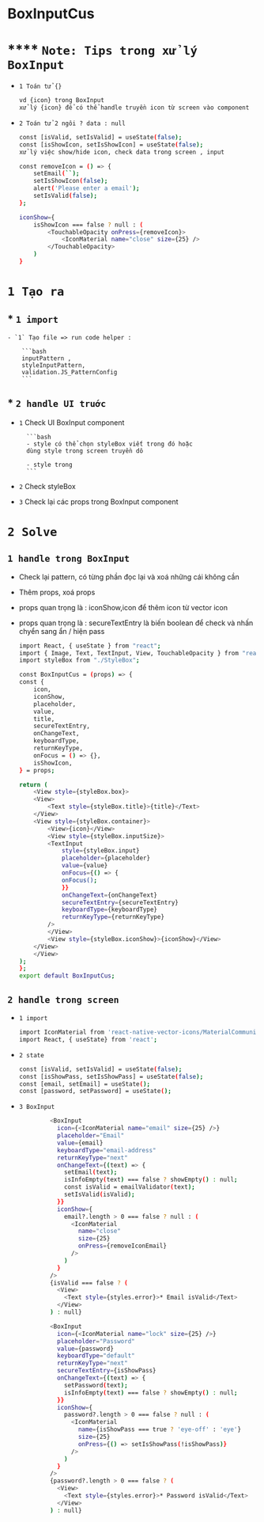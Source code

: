 # BoxInputCus

# \*\*\*\* `Note: Tips trong xử lý BoxInput`

- `1 Toán tử {}`

  ```bash
  vd {icon} trong BoxInput
  xử lý {icon} để có thể handle truyền icon từ screen vào component

  ```

- `2 Toán tử 2 ngôi ? data : null`

  ```bash
  const [isValid, setIsValid] = useState(false);
  const [isShowIcon, setIsShowIcon] = useState(false);
  xử lý việc show/hide icon, check data trong screen , input

  const removeIcon = () => {
      setEmail(``);
      setIsShowIcon(false);
      alert('Please enter a email');
      setIsValid(false);
  };

  iconShow={
      isShowIcon === false ? null : (
          <TouchableOpacity onPress={removeIcon}>
              <IconMaterial name="close" size={25} />
          </TouchableOpacity>
      )
  }
  ```

# `1 Tạo ra`

## \* `1 import`

    - `1` Tạo file => run code helper :

        ```bash
        inputPattern ,
        styleInputPattern,
        validation.JS_PatternConfig
        ```

## \* `2 handle UI truớc`

- `1` Check UI BoxInput component

        ```bash
        - style có thể chọn styleBox viết trong đó hoặc
        dùng style trong screen truyền dô

        - style trong
        ```

- `2` Check styleBox
- `3` Check lại các props trong BoxInput component

# `2 Solve`

## `1 handle trong BoxInput`

- Check lại pattern, có từng phần đọc lại và xoá những cái không cần
- Thêm props, xoá props
- props quan trọng là : iconShow,icon để thêm icon từ vector icon
- props quan trọng là : secureTextEntry là biến boolean để check và nhấn chyển sang ẩn / hiện pass

  ```bash
  import React, { useState } from "react";
  import { Image, Text, TextInput, View, TouchableOpacity } from "react-native";
  import styleBox from "./StyleBox";

  const BoxInputCus = (props) => {
  const {
      icon,
      iconShow,
      placeholder,
      value,
      title,
      secureTextEntry,
      onChangeText,
      keyboardType,
      returnKeyType,
      onFocus = () => {},
      isShowIcon,
  } = props;

  return (
      <View style={styleBox.box}>
      <View>
          <Text style={styleBox.title}>{title}</Text>
      </View>
      <View style={styleBox.container}>
          <View>{icon}</View>
          <View style={styleBox.inputSize}>
          <TextInput
              style={styleBox.input}
              placeholder={placeholder}
              value={value}
              onFocus={() => {
              onFocus();
              }}
              onChangeText={onChangeText}
              secureTextEntry={secureTextEntry}
              keyboardType={keyboardType}
              returnKeyType={returnKeyType}
          />
          </View>
          <View style={styleBox.iconShow}>{iconShow}</View>
      </View>
      </View>
  );
  };
  export default BoxInputCus;
  ```

## `2 handle trong screen`

- `1 import`

  ```bash
  import IconMaterial from 'react-native-vector-icons/MaterialCommunityIcons';
  import React, { useState} from 'react';

  ```

- `2 state`

  ```bash
  const [isValid, setIsValid] = useState(false);
  const [isShowPass, setIsShowPass] = useState(false);
  const [email, setEmail] = useState();
  const [password, setPassword] = useState();
  ```

- `3 BoxInput`

```bash
            <BoxInput
              icon={<IconMaterial name="email" size={25} />}
              placeholder="Email"
              value={email}
              keyboardType="email-address"
              returnKeyType="next"
              onChangeText={(text) => {
                setEmail(text);
                isInfoEmpty(text) === false ? showEmpty() : null;
                const isValid = emailValidator(text);
                setIsValid(isValid);
              }}
              iconShow={
                email?.length > 0 === false ? null : (
                  <IconMaterial
                    name="close"
                    size={25}
                    onPress={removeIconEmail}
                  />
                )
              }
            />
            {isValid === false ? (
              <View>
                <Text style={styles.error}>* Email isValid</Text>
              </View>
            ) : null}

            <BoxInput
              icon={<IconMaterial name="lock" size={25} />}
              placeholder="Password"
              value={password}
              keyboardType="default"
              returnKeyType="next"
              secureTextEntry={isShowPass}
              onChangeText={(text) => {
                setPassword(text);
                isInfoEmpty(text) === false ? showEmpty() : null;
              }}
              iconShow={
                password?.length > 0 === false ? null : (
                  <IconMaterial
                    name={isShowPass === true ? 'eye-off' : 'eye'}
                    size={25}
                    onPress={() => setIsShowPass(!isShowPass)}
                  />
                )
              }
            />
            {password?.length > 0 === false ? (
              <View>
                <Text style={styles.error}>* Password isValid</Text>
              </View>
            ) : null}

```
